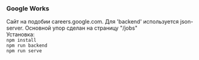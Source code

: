 ### Google Works
  Сайт на подобии careers.google.com. Для 'backend' используется json-server. Основной упор сделан на страницу "/jobs" </br>
  Установка: </br> `npm install` </br> `npm run backend` </br> `npm run serve`

